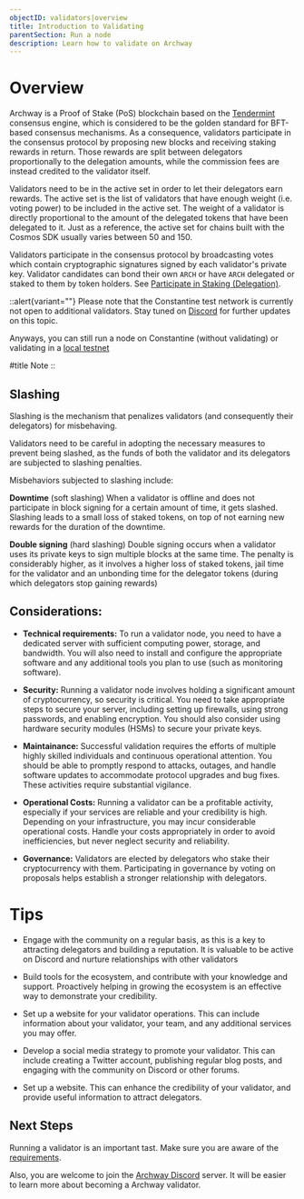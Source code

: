 ```yaml
---
objectID: validators|overview
title: Introduction to Validating
parentSection: Run a node
description: Learn how to validate on Archway
---
```


# Overview

Archway is a Proof of Stake (PoS) blockchain based on the <a href="https://tendermint.com/core/" target="_blank">Tendermint</a> consensus engine, which is considered to be the golden standard for BFT-based consensus mechanisms. As a consequence, validators participate in the consensus protocol by proposing new blocks and receiving staking rewards in return. Those rewards are split between delegators proportionally to the delegation amounts, while the commission fees are instead credited to the validator itself.

Validators need to be in the active set in order to let their delegators earn rewards. The active set is the list of validators that have enough weight (i.e. voting power) to be included in the active set. The weight of a validator is directly proportional to the amount of the delegated tokens that have been delegated to it. Just as a reference, the active set for chains built with the Cosmos SDK usually varies between 50 and 150.

Validators participate in the consensus protocol by broadcasting votes which contain cryptographic signatures signed by each validator's private key. Validator candidates can bond their own `ARCH` or have `ARCH` delegated or staked to them by token holders. See [Participate in Staking (Delegation)](/community/staking#delegating).


::alert{variant=""}
Please note that the Constantine test network is currently not open to additional validators. Stay tuned on <a href="https://discordapp.com/channels/892203409418092615/901065455165399070" target="_blank">Discord</a>
 for further updates on this topic. 

Anyways, you can still run a node on Constantine (without validating) or validating in a [local testnet](5.running-a-local-testnet.md)

#title
Note
::



## Slashing


Slashing is the mechanism that penalizes validators (and consequently their delegators) for misbehaving.

Validators need to be careful in adopting the necessary measures to prevent being slashed, as the funds of both the validator and its delegators are subjected to slashing penalties.

Misbehaviors subjected to slashing include:

**Downtime** (soft slashing)
When a validator is offline and does not participate in block signing for a certain amount of time, it gets slashed. Slashing leads to a small loss of staked tokens, on top of not earning new rewards for the duration of the downtime.

**Double signing** (hard slashing)
Double signing occurs when a validator uses its private keys to sign multiple blocks at the same time. The penalty is considerably higher, as it involves a higher loss of staked tokens, jail time for the validator and an unbonding time for the delegator tokens (during which delegators stop gaining rewards)


## Considerations:


- **Technical requirements:** To run a validator node, you need to have a dedicated server with sufficient computing power, storage, and bandwidth. You will also need to install and configure the appropriate software and any additional tools you plan to use (such as monitoring software).

- **Security:** Running a validator node involves holding a significant amount of cryptocurrency, so security is critical. You need to take appropriate steps to secure your server, including setting up firewalls, using strong passwords, and enabling encryption. You should also consider using hardware security modules (HSMs) to secure your private keys.

- **Maintainance:**
Successful validation requires the efforts of multiple highly skilled individuals and continuous operational attention. You should be able to promptly
respond to attacks, outages, and handle software updates to accommodate protocol upgrades and bug fixes. These activities require substantial vigilance.

- **Operational Costs:** Running a validator can be a profitable activity, especially if your services are reliable and your credibility is high. Depending on your infrastructure, you may incur considerable operational costs. Handle your costs appropriately in order to avoid inefficiencies, but never neglect security and reliability.

- **Governance:** Validators are elected by delegators who stake their cryptocurrency with them. Participating in governance by voting on proposals helps establish a stronger relationship with delegators.


# Tips

- Engage with the community on a regular basis, as this is a key to attracting delegators and building a reputation. It is valuable to be active on Discord and nurture relationships with other validators

- Build tools for the ecosystem, and contribute with your knowledge and support. Proactively helping in growing the ecosystem is an effective way to demonstrate your credibility.

- Set up a website for your validator operations. This can include information about your validator, your team, and any additional services you may offer.

- Develop a social media strategy to promote your validator. This can include creating a Twitter account, publishing regular blog posts, and engaging with the community on Discord or other forums.

- Set up a website. This can enhance the credibility of your validator, and provide useful information to attract delegators.

<!-- ## Set Up a Website

Set up a dedicated validator's website and signal your intention to become a validator on our [forum](https://forum.cosmos.network/t/validator-candidates-websites/127/3). This is important since delegators will want to have information about the entity they are delegating their Atoms to. -->

## Next Steps
Running a validator is an important tast. Make sure you are aware of the [requirements](2.requirements.md).


Also, you are welcome to join the <a href="https://discordapp.com/channels/892203409418092615/901065455165399070" target="_blank">Archway Discord</a> server. It will be easier to learn more about becoming a Archway validator.
